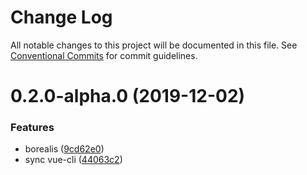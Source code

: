 # Change Log

All notable changes to this project will be documented in this file.
See [Conventional Commits](https://conventionalcommits.org) for commit guidelines.

# 0.2.0-alpha.0 (2019-12-02)


### Features

* borealis ([9cd62e0](https://github.com/vuejs/vue-cli/commit/9cd62e08da44be893507f69f85e3763609e2139f))
* sync vue-cli ([44063c2](https://github.com/vuejs/vue-cli/commit/44063c244bca32cca6a224e93467d92c7ee7b67b))
